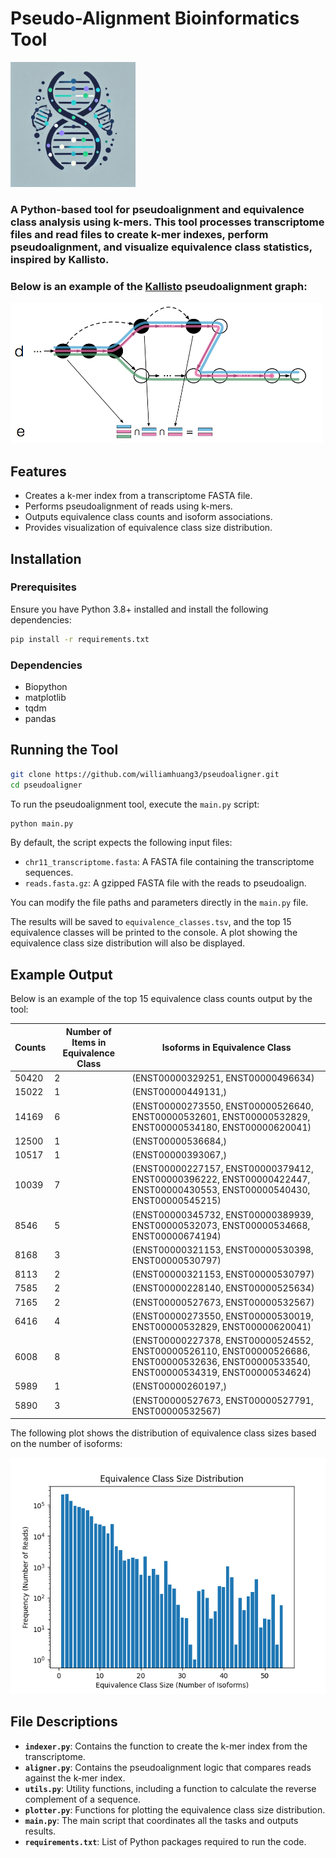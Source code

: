 # Pseudo-Alignment Bioinformatics Tool
<img src="media/logo.png" alt="Project Logo" width="200"/>  <!-- Resized logo to 200px -->


### A Python-based tool for pseudoalignment and equivalence class analysis using k-mers. This tool processes transcriptome files and read files to create k-mer indexes, perform pseudoalignment, and visualize equivalence class statistics, inspired by Kallisto.

### Below is an example of the [Kallisto](https://pachterlab.github.io/kallisto/) pseudoalignment graph:

<img src="media/kallisto.png" alt="Kallisto Example" width="500"/>  <!-- Resized Kallisto image to 500px -->

## Features
- Creates a k-mer index from a transcriptome FASTA file.
- Performs pseudoalignment of reads using k-mers.
- Outputs equivalence class counts and isoform associations.
- Provides visualization of equivalence class size distribution.

## Installation

### Prerequisites
Ensure you have Python 3.8+ installed and install the following dependencies:

```bash
pip install -r requirements.txt
```

### Dependencies
- Biopython
- matplotlib
- tqdm
- pandas

## Running the Tool

```bash
git clone https://github.com/williamhuang3/pseudoaligner.git
cd pseudoaligner
```

To run the pseudoalignment tool, execute the `main.py` script:
```bash
python main.py
```

By default, the script expects the following input files:
- `chr11_transcriptome.fasta`: A FASTA file containing the transcriptome sequences.
- `reads.fasta.gz`: A gzipped FASTA file with the reads to pseudoalign.

You can modify the file paths and parameters directly in the `main.py` file.

The results will be saved to `equivalence_classes.tsv`, and the top 15 equivalence classes will be printed to the console. A plot showing the equivalence class size distribution will also be displayed.

## Example Output

Below is an example of the top 15 equivalence class counts output by the tool:

| Counts | Number of Items in Equivalence Class | Isoforms in Equivalence Class |
|--------|--------------------------------------|-------------------------------|
| 50420  | 2                                    | (ENST00000329251, ENST00000496634) |
| 15022  | 1                                    | (ENST00000449131,)                  |
| 14169  | 6                                    | (ENST00000273550, ENST00000526640, ENST00000532601, ENST00000532829, ENST00000534180, ENST00000620041) |
| 12500  | 1                                    | (ENST00000536684,)                  |
| 10517  | 1                                    | (ENST00000393067,)                  |
| 10039  | 7                                    | (ENST00000227157, ENST00000379412, ENST00000396222, ENST00000422447, ENST00000430553, ENST00000540430, ENST00000545215) |
| 8546   | 5                                    | (ENST00000345732, ENST00000389939, ENST00000532073, ENST00000534668, ENST00000674194) |
| 8168   | 3                                    | (ENST00000321153, ENST00000530398, ENST00000530797) |
| 8113   | 2                                    | (ENST00000321153, ENST00000530797) |
| 7585   | 2                                    | (ENST00000228140, ENST00000525634) |
| 7165   | 2                                    | (ENST00000527673, ENST00000532567) |
| 6416   | 4                                    | (ENST00000273550, ENST00000530019, ENST00000532829, ENST00000620041) |
| 6008   | 8                                    | (ENST00000227378, ENST00000524552, ENST00000526110, ENST00000526686, ENST00000532636, ENST00000533540, ENST00000534319, ENST00000534624) |
| 5989   | 1                                    | (ENST00000260197,)                  |
| 5890   | 3                                    | (ENST00000527673, ENST00000527791, ENST00000532567) |

The following plot shows the distribution of equivalence class sizes based on the number of isoforms:

![Equivalence Class Size Distribution](outputs/equivalence_class_size_distribution.png)

## File Descriptions

- **`indexer.py`**: Contains the function to create the k-mer index from the transcriptome.
- **`aligner.py`**: Contains the pseudoalignment logic that compares reads against the k-mer index.
- **`utils.py`**: Utility functions, including a function to calculate the reverse complement of a sequence.
- **`plotter.py`**: Functions for plotting the equivalence class size distribution.
- **`main.py`**: The main script that coordinates all the tasks and outputs results.
- **`requirements.txt`**: List of Python packages required to run the code.


